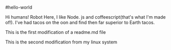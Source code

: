 #hello-world

Hi humans!
Robot Here, I like Node. js and coffeescript(that's what I'm made of!).
I've had tacos on the oon and find then far superior to Earth tacos.

This is the first modification of a readme.md file

This is the second modification from my linux system 

